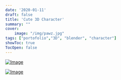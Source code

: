 ```yaml
---
date: '2020-01-11'
draft: false
title: 'Cute 3D Character'
summary: "" 
cover:
    image: "/img/pawz.jpg"
tags: ["portofolio","3D", "blender", "character"]
showToc: true
TocOpen: false
---
```


[![Image](/img/pawz.jpg)](/img/pawz.jpg)

[![Image](/img/owllowpoly.png)](/img/owllowpoly.png)